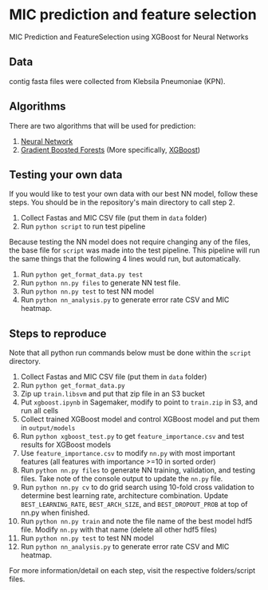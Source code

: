 # MIC prediction and feature selection
MIC Prediction and FeatureSelection using XGBoost for Neural Networks

## Data
contig fasta files were collected from Klebsila Pneumoniae (KPN).

## Algorithms
There are two algorithms that will be used for prediction:
1. [Neural Network](https://towardsdatascience.com/understanding-neural-networks-19020b758230)
3. [Gradient Boosted Forests](https://towardsdatascience.com/basic-ensemble-learning-random-forest-adaboost-gradient-boosting-step-by-step-explained-95d49d1e2725) (More specifically, [XGBoost](https://xgboost.readthedocs.io/en/latest/python/python_intro.html))

## Testing your own data
If you would like to test your own data with our best NN model, follow these steps. You should be in the repository's main directory to call step 2.
1. Collect Fastas and MIC CSV file (put them in `data` folder)
2. Run `python script` to run test pipeline

Because testing the NN model does not require changing any of the files, the base file for `script` was made into the test pipeline. This pipeline will run the same things that the following 4 lines would run, but automatically.
1. Run `python get_format_data.py test`
2. Run `python nn.py files` to generate NN test file.
3. Run `python nn.py test` to test NN model
4. Run `python nn_analysis.py` to generate error rate CSV and MIC heatmap.

## Steps to reproduce
Note that all python run commands below must be done within the `script` directory.
1. Collect Fastas and MIC CSV file (put them in `data` folder)
2. Run `python get_format_data.py`
3. Zip up `train.libsvm` and put that zip file in an S3 bucket
4. Put `xgboost.ipynb` in Sagemaker, modify to point to `train.zip` in S3, and run all cells
5. Collect trained XGBoost model and control XGBoost model and put them in `output/models`
6. Run `python xgboost_test.py` to get `feature_importance.csv` and test results for XGBoost models
7. Use `feature_importance.csv` to modify `nn.py` with most important features (all features with importance >=10 in sorted order)
8. Run `python nn.py files` to generate NN training, validation, and testing files. Take note of the console output to update the `nn.py` file.
9. Run `python nn.py cv` to do grid search using 10-fold cross validation to determine best learning rate, architecture combination. Update `BEST_LEARNING_RATE`, `BEST_ARCH_SIZE`, and `BEST_DROPOUT_PROB` at top of nn.py when finished.
10. Run `python nn.py train` and note the file name of the best model hdf5 file. Modify `nn.py` with that name (delete all other hdf5 files)
11. Run `python nn.py test` to test NN model
12. Run `python nn_analysis.py` to generate error rate CSV and MIC heatmap.

For more information/detail on each step, visit the respective folders/script files.
